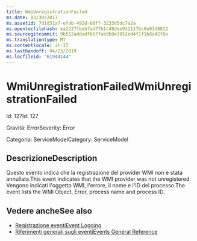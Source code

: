 ```yaml
---
title: WmiUnregistrationFailed
ms.date: 03/30/2017
ms.assetid: 7d1d31a7-efab-492d-b0ff-3233d5dc7a2a
ms.openlocfilehash: ea2227fbeb7ad77b1c48dee932117bc0e03d8812
ms.sourcegitcommit: 9b552addadfb57fab0b9e7852ed4f1f1b8a42f8e
ms.translationtype: MT
ms.contentlocale: it-IT
ms.lasthandoff: 04/23/2019
ms.locfileid: "61944144"
---
```

# <a name="wmiunregistrationfailed"></a><span data-ttu-id="935a2-102">WmiUnregistrationFailed</span><span class="sxs-lookup"><span data-stu-id="935a2-102">WmiUnregistrationFailed</span></span>
<span data-ttu-id="935a2-103">Id: 127</span><span class="sxs-lookup"><span data-stu-id="935a2-103">Id: 127</span></span>  
  
 <span data-ttu-id="935a2-104">Gravità: Error</span><span class="sxs-lookup"><span data-stu-id="935a2-104">Severity: Error</span></span>  
  
 <span data-ttu-id="935a2-105">Categoria: ServiceModel</span><span class="sxs-lookup"><span data-stu-id="935a2-105">Category: ServiceModel</span></span>  
  
## <a name="description"></a><span data-ttu-id="935a2-106">Descrizione</span><span class="sxs-lookup"><span data-stu-id="935a2-106">Description</span></span>  
 <span data-ttu-id="935a2-107">Questo evento indica che la registrazione del provider WMI non è stata annullata.</span><span class="sxs-lookup"><span data-stu-id="935a2-107">This event indicates that the WMI provider was not unregistered.</span></span> <span data-ttu-id="935a2-108">Vengono indicati l'oggetto WMI, l'errore, il nome e l'ID del processo.</span><span class="sxs-lookup"><span data-stu-id="935a2-108">The event lists the WMI Object, Error, process name and process ID.</span></span>  
  
## <a name="see-also"></a><span data-ttu-id="935a2-109">Vedere anche</span><span class="sxs-lookup"><span data-stu-id="935a2-109">See also</span></span>

- [<span data-ttu-id="935a2-110">Registrazione eventi</span><span class="sxs-lookup"><span data-stu-id="935a2-110">Event Logging</span></span>](../../../../../docs/framework/wcf/diagnostics/event-logging/index.md)
- [<span data-ttu-id="935a2-111">Riferimenti generali sugli eventi</span><span class="sxs-lookup"><span data-stu-id="935a2-111">Events General Reference</span></span>](../../../../../docs/framework/wcf/diagnostics/event-logging/events-general-reference.md)
